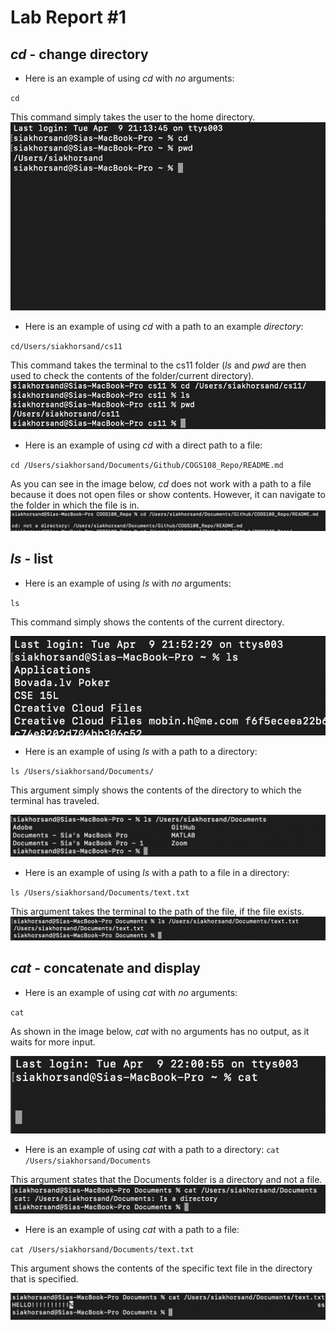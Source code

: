 # Lab Report #1

## *cd* - change directory 
- Here is an example of using *cd* with *no* arguments:
  
`cd`

  This command simply takes the user to the home directory.
![cd_noArg](cd_noArg.png)

- Here is an example of using *cd* with a path to an example *directory*:

`cd/Users/siakhorsand/cs11`

This command takes the terminal to the cs11 folder (*ls* and *pwd* are then used to check the contents of the folder/current directory).
![cd_Direct](cd_Direct.png)

- Here is an example of using *cd* with a direct path to a file:

`cd /Users/siakhorsand/Documents/Github/COGS108_Repo/README.md`

As you can see in the image below, *cd* does not work with a path to a file because it does not open files or show contents. However, it can navigate to the folder in which the file is in. 
![cd_file](cd_file.png)


## *ls* - list

- Here is an example of using *ls* with *no* arguments:

`ls`

This command simply shows the contents of the current directory.

![ls_noArg](ls_noArg.png)

- Here is an example of using *ls* with a path to a directory:

`ls /Users/siakhorsand/Documents/`


This argument simply shows the contents of the directory to which the terminal has traveled. 

![ls_Direct](ls_Direct.png)

- Here is an example of using *ls* with a path to a file in a directory:

`ls /Users/siakhorsand/Documents/text.txt`

This argument takes the terminal to the path of the file, if the file exists. 
![ls_file](ls_file.png)


## *cat* - concatenate and display 

- Here is an example of using *cat* with *no* arguments:

`cat`

As shown in the image below, *cat* with no arguments has no output, as it waits for more input.

![cat_noArg](cat_noArg.png)
- Here is an example of using *cat* with a path to a directory:
`cat /Users/siakhorsand/Documents`

This argument states that the Documents folder is a directory and not a file. 
![cat_Direct](cat_Direct.png)

- Here is an example of using *cat* with a path to a file:
  
`cat /Users/siakhorsand/Documents/text.txt`

This argument shows the contents of the specific text file in the directory that is specified. 

![cat_file](cat_file.png)
